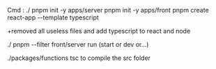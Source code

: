 Cmd :
./ pnpm init -y 
apps/server pnpm init -y
apps/front pnpm create react-app --template typescript 

+removed all useless files and add typescript to react and node

./
pnpm --filter front/server run (start or dev or...)

./packages/functions 
tsc to compile the src folder
